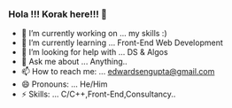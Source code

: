 ### Hola !!! Korak here!!! 👋


- 🔭 I’m currently working on ... my skills :)
- 🌱 I’m currently learning ... Front-End Web Development
- 🤔 I’m looking for help with ... DS & Algos 
- 💬 Ask me about ... Anything..
- 📫 How to reach me: ... edwardsengupta@gmail.com
- 😄 Pronouns: ... He/Him
- ⚡ Skills: ... C/C++,Front-End,Consultancy.. 


